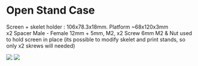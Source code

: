 # Open Stand Case

Screen + skelet holder : 106x78.3x18mm. Platform ~68x120x3mm<br>
x2 Spacer Male - Female 12mm + 5mm, M2, x2 Screw 6mm M2 & Nut used to hold screen in place (its possible to modify skelet and print stands, so only x2 skrews will needed)<br>

<img src="https://github.com/NC22/Volna42BW-Cases/blob/main/skelet/img/skeleton.jpg?raw=true">

<img src="https://github.com/NC22/Volna42BW-Cases/blob/main/skelet/img/skeleton1.jpg?raw=true">
